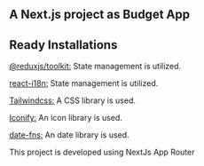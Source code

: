 ## A Next.js project as Budget App

## Ready Installations

[@reduxjs/toolkit:](https://redux-toolkit.js.org/) State management is utilized.

[react-i18n:](https://react.i18next.com/) State management is utilized.

[Tailwindcss:](https://tailwindcss.com/) A CSS library is used.

[Iconify:](https://iconify.design/) An icon library is used.

[date-fns:](https://date-fns.org/) An date library is used.

This project is developed using NextJs App Router
